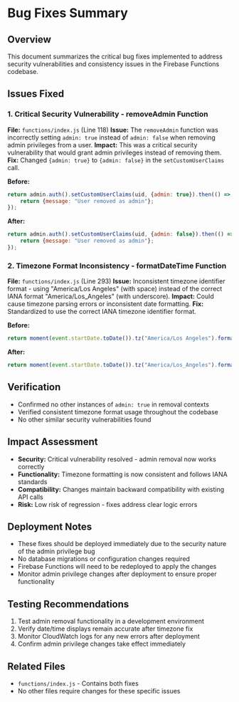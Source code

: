 # Bug Fixes Summary

## Overview
This document summarizes the critical bug fixes implemented to address security vulnerabilities and consistency issues in the Firebase Functions codebase.

## Issues Fixed

### 1. Critical Security Vulnerability - removeAdmin Function
**File:** `functions/index.js` (Line 118)
**Issue:** The `removeAdmin` function was incorrectly setting `admin: true` instead of `admin: false` when removing admin privileges from a user.
**Impact:** This was a critical security vulnerability that would grant admin privileges instead of removing them.
**Fix:** Changed `{admin: true}` to `{admin: false}` in the `setCustomUserClaims` call.

**Before:**
```javascript
return admin.auth().setCustomUserClaims(uid, {admin: true}).then(() => {
    return {message: "User removed as admin"};
});
```

**After:**
```javascript
return admin.auth().setCustomUserClaims(uid, {admin: false}).then(() => {
    return {message: "User removed as admin"};
});
```

### 2. Timezone Format Inconsistency - formatDateTime Function
**File:** `functions/index.js` (Line 293)
**Issue:** Inconsistent timezone identifier format - using "America/Los Angeles" (with space) instead of the correct IANA format "America/Los_Angeles" (with underscore).
**Impact:** Could cause timezone parsing errors or inconsistent date formatting.
**Fix:** Standardized to use the correct IANA timezone identifier format.

**Before:**
```javascript
return moment(event.startDate.toDate()).tz("America/Los Angeles").format("MMM Do YYYY, h:mm a");
```

**After:**
```javascript
return moment(event.startDate.toDate()).tz("America/Los_Angeles").format("MMM Do YYYY, h:mm a");
```

## Verification
- Confirmed no other instances of `admin: true` in removal contexts
- Verified consistent timezone format usage throughout the codebase
- No other similar security vulnerabilities found

## Impact Assessment
- **Security:** Critical vulnerability resolved - admin removal now works correctly
- **Functionality:** Timezone formatting is now consistent and follows IANA standards
- **Compatibility:** Changes maintain backward compatibility with existing API calls
- **Risk:** Low risk of regression - fixes address clear logic errors

## Deployment Notes
- These fixes should be deployed immediately due to the security nature of the admin privilege bug
- No database migrations or configuration changes required
- Firebase Functions will need to be redeployed to apply the changes
- Monitor admin privilege changes after deployment to ensure proper functionality

## Testing Recommendations
1. Test admin removal functionality in a development environment
2. Verify date/time displays remain accurate after timezone fix
3. Monitor CloudWatch logs for any new errors after deployment
4. Confirm admin privilege changes take effect immediately

## Related Files
- `functions/index.js` - Contains both fixes
- No other files require changes for these specific issues